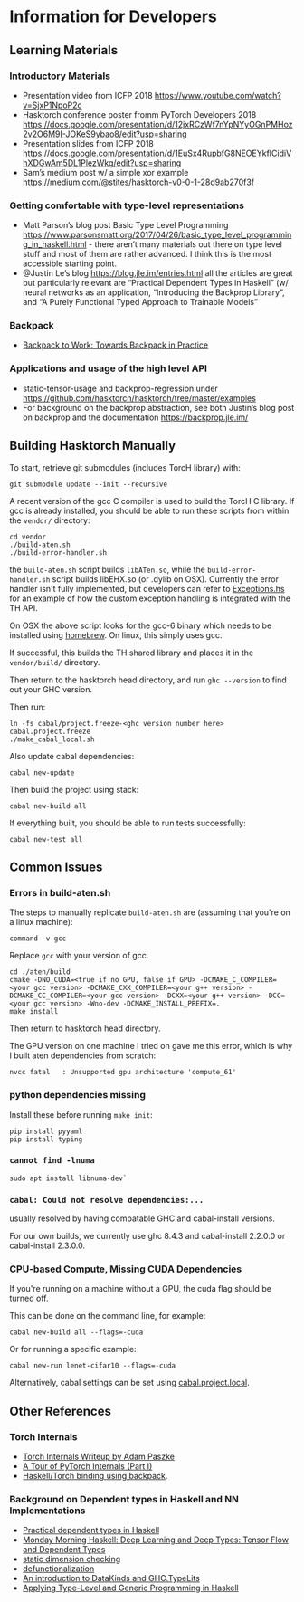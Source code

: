 # Information for Developers

## Learning Materials

### Introductory Materials

- Presentation video from ICFP 2018 https://www.youtube.com/watch?v=SjxP1NpoP2c
- Hasktorch conference poster fromm PyTorch Developers 2018 https://docs.google.com/presentation/d/12jxRCzWf7nYpNYyOGnPMHoz2v2O6M9I-JOKeS9ybao8/edit?usp=sharing
- Presentation slides from ICFP 2018 https://docs.google.com/presentation/d/1EuSx4RupbfG8NEOEYkfICidiVhXDGwAm5DL1PlezWkg/edit?usp=sharing
- Sam’s medium post w/ a simple xor example https://medium.com/@stites/hasktorch-v0-0-1-28d9ab270f3f

### Getting comfortable with type-level representations

- Matt Parson’s blog post Basic Type Level Programming https://www.parsonsmatt.org/2017/04/26/basic_type_level_programming_in_haskell.html - there aren’t many materials out there on type level stuff and most of them are rather advanced. I think this is the most accessible starting point.
- @Justin Le’s blog https://blog.jle.im/entries.html all the articles are great but particularly relevant are “Practical Dependent Types in Haskell” (w/ neural networks as an application, “Introducing the Backprop Library”, and “A Purely Functional Typed Approach to Trainable Models”

### Backpack

- [Backpack to Work: Towards Backpack in Practice](https://www.youtube.com/watch?v=A3ehG4GQpxU)

### Applications and usage of the high level API

- static-tensor-usage and backprop-regression under https://github.com/hasktorch/hasktorch/tree/master/examples
- For background on the backprop abstraction, see both Justin’s blog post on backprop and the documentation https://backprop.jle.im/

## Building Hasktorch Manually

To start, retrieve git submodules (includes TorcH library) with:

```
git submodule update --init --recursive
```

A recent version of the gcc C compiler is used to build the TorcH C library. If
gcc is already installed, you should be able to run these scripts from
within the `vendor/` directory:

```
cd vendor
./build-aten.sh
./build-error-handler.sh
```

the `build-aten.sh` script builds `libATen.so`, while the
`build-error-handler.sh` script builds libEHX.so (or .dylib on OSX). Currently
the error handler isn't fully implemented, but developers can refer to
[Exceptions.hs](https://github.com/austinvhuang/hasktorch/blob/master/core/src/Torch/Core/Exceptions.hs)
for an example of how the custom exception handling is integrated with the TH
API.

On OSX the above script looks for the gcc-6 binary which needs to be installed
using [homebrew](https://brew.sh/). On linux, this simply uses gcc. 

If successful, this builds the TH shared library and places it in the
`vendor/build/` directory. 

Then return to the hasktorch head directory, and run `ghc --version` to find out your GHC version.

Then run:

```
ln -fs cabal/project.freeze-<ghc version number here> cabal.project.freeze
./make_cabal_local.sh
```

Also update cabal dependencies:

```
cabal new-update
```

Then build the project using stack:

```
cabal new-build all
```

If everything built, you should be able to run tests successfully:

```
cabal new-test all
```

## Common Issues

### Errors in build-aten.sh

The steps to manually replicate `build-aten.sh` are (assuming that you're on a linux machine):

```
command -v gcc 
```

Replace `gcc` with your version of gcc.

```mkdir -p ./aten/build
cd ./aten/build
cmake -DNO_CUDA=<true if no GPU, false if GPU> -DCMAKE_C_COMPILER=<your gcc version> -DCMAKE_CXX_COMPILER=<your g++ version> -DCMAKE_CC_COMPILER=<your gcc version> -DCXX=<your g++ version> -DCC=<your gcc version> -Wno-dev -DCMAKE_INSTALL_PREFIX=.
make install
```

Then return to hasktorch head directory.

The GPU version on one machine I tried on gave me this error, which is why I built aten dependencies from scratch:

`nvcc fatal   : Unsupported gpu architecture 'compute_61'`


### python dependencies missing

Install these before running `make init`:

```
pip install pyyaml
pip install typing
```

### `cannot find -lnuma`

```
sudo apt install libnuma-dev`
```

### `cabal: Could not resolve dependencies:...`

usually resolved by having compatable GHC and cabal-install versions.

For our own builds, we currently use ghc 8.4.3 and cabal-install 2.2.0.0 or cabal-install 2.3.0.0.

### CPU-based Compute, Missing CUDA Dependencies

If you're running on a machine without a GPU, the cuda flag should be turned off. 

This can be done on the command line, for example:

```
cabal new-build all --flags=-cuda
```

Or for running a specific example:

```
cabal new-run lenet-cifar10 --flags=-cuda
```

Alternatively, cabal settings can be set using [cabal.project.local](https://www.haskell.org/cabal/users-guide/nix-local-build.html#configuring-builds-with-cabal-project).

## Other References

### Torch Internals

- [Torch Internals Writeup by Adam Paszke](https://apaszke.github.io/torch-internals.html) 
- [A Tour of PyTorch Internals (Part I)](http://pytorch.org/2017/05/11/Internals.html)
- [Haskell/Torch binding using backpack](http://blog.ezyang.com/2017/08/backpack-for-deep-learning/).

###  Background on Dependent types in Haskell and NN Implementations

- [Practical dependent types in Haskell](https://blog.jle.im/entry/practical-dependent-types-in-haskell-1.html)
- [Monday Morning Haskell: Deep Learning and Deep Types: Tensor Flow and Dependent Types](https://mmhaskell.com/blog/2017/9/11/deep-learning-and-deep-types-tensor-flow-and-dependent-types)
- [static dimension checking](http://dis.um.es/~alberto/hmatrix/static.html)
- [defunctionalization](https://typesandkinds.wordpress.com/2013/04/01/defunctionalization-for-the-win/)
- [An introduction to DataKinds and GHC.TypeLits](http://ponies.io/posts/2014-07-30-typelits.html)
- [Applying Type-Level and Generic Programming in Haskell](https://www.cs.ox.ac.uk/projects/utgp/school/andres.pdf)
